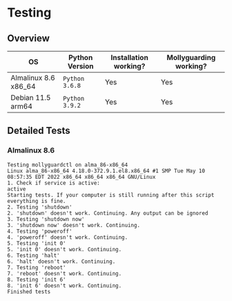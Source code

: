 # Testing

## Overview

| OS | Python Version | Installation working? | Mollyguarding working? |
|---|---|---|---|
| Almalinux 8.6 x86_64 | `Python 3.6.8` | Yes | Yes |
| Debian 11.5 arm64  | `Python 3.9.2` | Yes | Yes  |

## Detailed Tests

### Almalinux 8.6

```
Testing mollyguardctl on alma_86-x86_64
Linux alma_86-x86_64 4.18.0-372.9.1.el8.x86_64 #1 SMP Tue May 10 08:57:35 EDT 2022 x86_64 x86_64 x86_64 GNU/Linux
1. Check if service is active: 
active
Starting tests. If your computer is still running after this script everything is fine.
2. Testing 'shutdown'
2. 'shutdown' doesn't work. Continuing. Any output can be ignored
3. Testing 'shutdown now'
3. 'shutdown now' doesn't work. Continuing.
4. Testing 'poweroff'
4. 'poweroff' doesn't work. Continuing.
5. Testing 'init 0'
5. 'init 0' doesn't work. Continuing.
6. Testing 'halt'
6. 'halt' doesn't work. Continuing.
7. Testing 'reboot'
7. 'reboot' doesn't work. Continuing.
8. Testing 'init 6'
8. 'init 6' doesn't work. Continuing.
Finished tests
```
